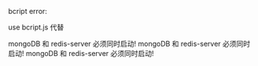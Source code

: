 


bcript error: 


use bcript.js 代替

mongoDB 和 redis-server 必须同时启动!
mongoDB 和 redis-server 必须同时启动!
mongoDB 和 redis-server 必须同时启动!
